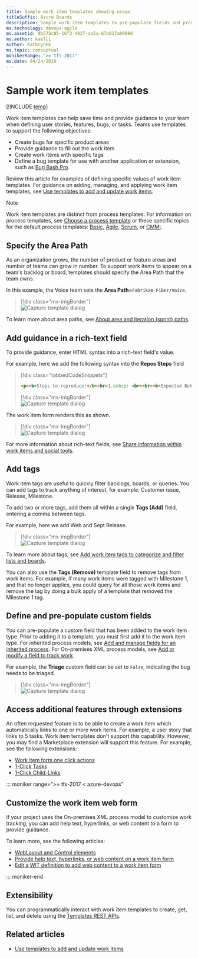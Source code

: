 ```yaml
---
title: Sample work item templates showing usage
titleSuffix: Azure Boards
description: Sample work item templates to pre-populate fields and provide guidance in work item forms
ms.technology: devops-agile
ms.assetid: 9b575c05-16f3-4027-aa5a-67b017a0089d
ms.author: kaelli
author: KathrynEE
ms.topic: conceptual
monikerRange: ">= tfs-2017"
ms.date: 04/24/2019
---
```


# Sample work item templates

[!INCLUDE [temp](../includes/version-vsts-tfs-2017-on.md)]

Work item templates can help save time and provide guidance to your team when defining user stories, features, bugs, or tasks. Teams use templates to support the following objectives:

- Create bugs for specific product areas
- Provide guidance to fill out the work item
- Create work items with specific tags
- Define a bug template for use with another application or extension, such as [Bug Bash Pro](https://marketplace.visualstudio.com/items?itemName=mohitbagra.bugbashpro).

Review this article for examples of defining specific values of work item templates. For guidance on adding, managing, and applying work item templates, see [Use templates to add and update work items](../backlogs/work-item-template.md).

> [!NOTE]  
> Work item templates are distinct from process templates. For information on process templates, see [Choose a process template](../work-items/guidance/choose-process.md) or these specific topics for the default process templates: [Basic](../get-started/plan-track-work.md), [Agile](../work-items/guidance/agile-process.md), [Scrum](../work-items/guidance/scrum-process.md), or [CMMI](../work-items/guidance/cmmi-process.md).

<a id="area-path"> </a>

## Specify the Area Path

As an organization grows, the number of product or feature areas and number of teams can grow in number. To support work items to appear on a team's backlog or board, templates should specify the Area Path that the team owns.

In this example, the Voice team sets the <strong>Area Path</strong>=`Fabrikam Fiber/Voice`.

> [!div class="mx-imgBorder"]  
> ![Capture template dialog](media/template/area-path.png)

To learn more about area paths, see [About area and iteration (sprint) paths](../../organizations/settings/about-areas-iterations.md).

<a id="rich-text"> </a>

## Add guidance in a rich-text field

To provide guidance, enter HTML syntax into a rich-text field's value.

For example, here we add the following syntax into the <strong>Repos Steps</strong> field

> [!div class="tabbedCodeSnippets"]
>
> ```HTML
> <p><b>Steps to reproduce:</b><br>1.&nbsp; <br><br><b>Expected Behavior:</b><br>1. <br><br><b>Affected Branch:</b> <br> <b>Affected Build:</b><br></p>
> ```
>
> [!div class="mx-imgBorder"]  
> ![Capture template dialog](media/template/repo-steps.png)

The work item form renders this as shown.

> [!div class="mx-imgBorder"]  
> ![Capture template dialog](media/template/repo-steps-rendered.png)

For more information about rich-text fields, see [Share information within work items and social tools](../queries/share-plans.md).

<a id="add-tags"> </a>

## Add tags

Work item tags are useful to quickly filter backlogs, boards, or queries. You can add tags to track anything of interest, for example: Customer issue, Release, Milestone.

To add two or more tags, add them all within a single <strong>Tags (Add)</strong> field, entering a comma between tags.

For example, here we add Web and Sept Release.

> [!div class="mx-imgBorder"]  
> ![Capture template dialog](media/template/add-tags.png)

To learn more about tags, see [Add work item tags to categorize and filter lists and boards](../queries/add-tags-to-work-items.md).

You can also use the <strong>Tags (Remove)</strong> template field to remove tags from work items. For example, if many work items were tagged with Milestone 1, and that no longer applies, you could query for all those work items and remove the tag by doing a bulk apply of a template that removed the Milestone 1 tag.

## Define and pre-populate custom fields

You can pre-populate a custom field that has been added to the work item type. Prior to adding it to a template, you must first add it to the work item type. For inherited process models, see [Add and manage fields for an inherited process](../../organizations/settings/work/customize-process-field.md). For On-premises XML process models, see [Add or modify a field to track work](../../reference/add-modify-field.md).

For example, the <strong>Triage</strong> custom field can be set to `False`, indicating the bug needs to be triaged.

> [!div class="mx-imgBorder"]  
> ![Capture template dialog](media/template/custom-field.png)

## Access additional features through extensions

An often requested feature is to be able to create a work item which automatically links to one or more work items. For example, a user story that links to 5 tasks. Work item templates don't support this capability. However, you may find a Marketplace extension will support this feature. For example, see the following extensions:

- [Work item form one click actions](https://marketplace.visualstudio.com/items?itemName=mohitbagra.witoneclickactions)
- [1-Click Tasks](https://marketplace.visualstudio.com/items?itemName=ruifig.vsts-work-item-one-click-tasks)
- [1-Click Child-Links](https://marketplace.visualstudio.com/items?itemName=ruifig.vsts-work-item-one-click-child-links)

::: moniker range=">= tfs-2017 < azure-devops"

## Customize the work item web form

If your project uses the On-premises XML process model to customize work tracking, you can add help text, hyperlinks, or web content to a form to provide guidance.

To learn more, see the following articles:

- [WebLayout and Control elements](../../reference/xml/weblayout-xml-elements.md)
- [Provide help text, hyperlinks, or web content on a work item form](../../reference/xml/provide-help-text-hyperlinks-web-content-form.md)
- [Edit a WIT definition to add web content to a work item form](../../reference/xml/edit-wit-definition-add-web-content-form.md)

::: moniker-end

## Extensibility

You can programmatically interact with work item templates to create, get, list, and delete using the [Templates REST APIs](/rest/api/azure/devops/wit/templates?view=azure-devops-rest-5.0).

## Related articles

- [Use templates to add and update work items](../backlogs/work-item-template.md)
